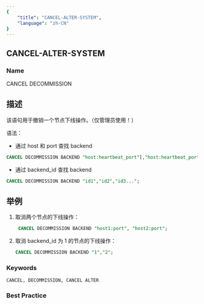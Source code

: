 ```yaml
---
{
    "title": "CANCEL-ALTER-SYSTEM",
    "language": "zh-CN"
}
---
```


## CANCEL-ALTER-SYSTEM

### Name

CANCEL DECOMMISSION

## 描述

该语句用于撤销一个节点下线操作。（仅管理员使用！）

语法：

- 通过 host 和 port 查找 backend

```sql
CANCEL DECOMMISSION BACKEND "host:heartbeat_port"[,"host:heartbeat_port"...];
```

- 通过 backend_id 查找 backend

```sql
CANCEL DECOMMISSION BACKEND "id1","id2","id3...";
```

## 举例

 1. 取消两个节点的下线操作：
    
      ```sql
       CANCEL DECOMMISSION BACKEND "host1:port", "host2:port";
      ```

 2. 取消 backend_id 为 1 的节点的下线操作：

    ```sql
    CANCEL DECOMMISSION BACKEND "1","2";
    ```

### Keywords

    CANCEL, DECOMMISSION, CANCEL ALTER

### Best Practice

